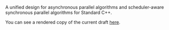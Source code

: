 A unified design for asynchronous parallel algorithms and scheduler-aware synchronous parallel algorithms for Standard C++.

You can see a rendered copy of the current draft [here](https://brycelelbach.github.io/wg21_p3300_cpp_asynchronous_parallel_algorithms/cpp_asynchronous_parallel_algorithms.html).

